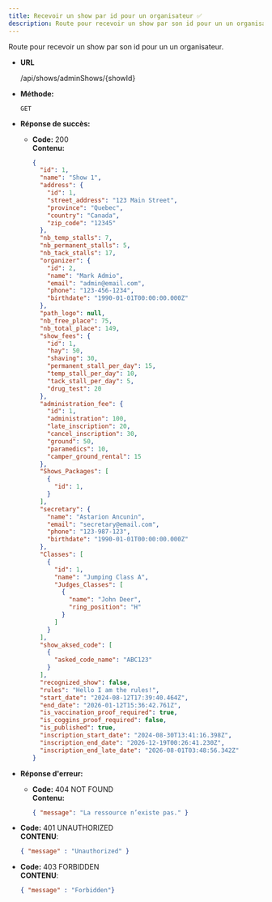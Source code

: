 ```yaml
---
title: Recevoir un show par id pour un organisateur ✅
description: Route pour recevoir un show par son id pour un un organisateur.
---
```


Route pour recevoir un show par son id pour un un organisateur.

- **URL**

  /api/shows/adminShows/{showId}

- **Méthode:**
  
  `GET`

- **Réponse de succès:**
  
  - **Code:** 200 <br />
    **Contenu:** 
    ```json
    {
      "id": 1,
      "name": "Show 1",
      "address": {
        "id": 1,
        "street_address": "123 Main Street",
        "province": "Quebec",
        "country": "Canada",
        "zip_code": "12345"
      },
      "nb_temp_stalls": 7,
      "nb_permanent_stalls": 5,
      "nb_tack_stalls": 17,
      "organizer": {
        "id": 2,
        "name": "Mark Admio",
        "email": "admin@email.com",
        "phone": "123-456-1234",
        "birthdate": "1990-01-01T00:00:00.000Z"
      },
      "path_logo": null,
      "nb_free_place": 75,
      "nb_total_place": 149,
      "show_fees": {
        "id": 1,
        "hay": 50,
        "shaving": 30,
        "permanent_stall_per_day": 15,
        "temp_stall_per_day": 10,
        "tack_stall_per_day": 5,
        "drug_test": 20
      },
      "administration_fee": {
        "id": 1,
        "administration": 100,
        "late_inscription": 20,
        "cancel_inscription": 30,
        "ground": 50,
        "paramedics": 10,
        "camper_ground_rental": 15
      },
      "Shows_Packages": [
        {
          "id": 1,
        }
      ],
      "secretary": {
        "name": "Astarion Ancunin",
        "email": "secretary@email.com",
        "phone": "123-987-123",
        "birthdate": "1990-01-01T00:00:00.000Z"
      },
      "Classes": [
        {
          "id": 1,
          "name": "Jumping Class A",
          "Judges_Classes": [
            {
              "name": "John Deer",
              "ring_position": "H"
            }
          ]
        }
      ],
      "show_aksed_code": [
        {
          "asked_code_name": "ABC123"
        }
      ],
      "recognized_show": false,
      "rules": "Hello I am the rules!",
      "start_date": "2024-08-12T17:39:40.464Z",
      "end_date": "2026-01-12T15:36:42.761Z",
      "is_vaccination_proof_required": true,
      "is_coggins_proof_required": false,
      "is_published": true,
      "inscription_start_date": "2024-08-30T13:41:16.398Z",
      "inscription_end_date": "2026-12-19T00:26:41.230Z",
      "inscription_end_late_date": "2026-08-01T03:48:56.342Z"
    }
    ```

- **Réponse d'erreur:**

  - **Code:** 404 NOT FOUND <br />
    **Contenu:** 
    ```json
    { "message": "La ressource n’existe pas." }
    ```
- **Code:** 401 UNAUTHORIZED <br />
	**CONTENU**: 
	```json
	{ "message" : "Unauthorized" }
  ```   
- **Code:** 403 FORBIDDEN <br />
	**CONTENU**: 
	```json
	{ "message" : "Forbidden"}
  ```